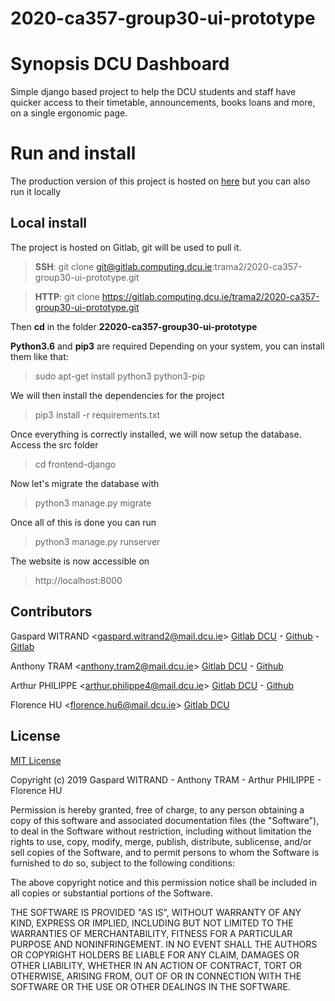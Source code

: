 # 2020-ca357-group30-ui-prototype

# Synopsis DCU Dashboard
Simple django based project to help the DCU students and staff have quicker access to their timetable, announcements, books loans and more, on a single ergonomic page.

# Run and install
The production version of this project is hosted on [here](http://vps.cheap.appboxes.co:10127/) but you can also run it locally

## Local install
The project is hosted on Gitlab, git will be used to pull it.
> **SSH**: git clone git@gitlab.computing.dcu.ie:trama2/2020-ca357-group30-ui-prototype.git

> **HTTP**: git clone https://gitlab.computing.dcu.ie/trama2/2020-ca357-group30-ui-prototype.git

Then **cd** in the folder **22020-ca357-group30-ui-prototype**

**Python3.6** and **pip3** are required
Depending on your system, you can install them like that:
> sudo apt-get install python3 python3-pip

We will then install the dependencies for the project

> pip3 install -r requirements.txt


Once everything is correctly installed, we will now setup the database. Access the src folder
> cd frontend-django

Now let's migrate the database with
> python3 manage.py migrate

Once all of this is done
you can run 
> python3 manage.py runserver

The website is now accessible on
> http://localhost:8000

## Contributors
Gaspard WITRAND
\<gaspard.witrand2@mail.dcu.ie\> 
[Gitlab DCU](https://gitlab.computing.dcu.ie/witrang2) - [Github](https://github.com/extragornax) - [Gitlab](https://gitlab.com/extragornax)

Anthony TRAM \<anthony.tram2@mail.dcu.ie\> [Gitlab DCU](https://gitlab.computing.dcu.ie/trama2) - [Github](https://github.com/dotcheap)

Arthur PHILIPPE \<arthur.philippe4@mail.dcu.ie\> [Gitlab DCU](https://gitlab.computing.dcu.ie/philipa4) - [Github](https://github.com/arthurphilippe)

Florence HU \<florence.hu6@mail.dcu.ie\> [Gitlab DCU](https://gitlab.computing.dcu.ie/huf6)

## License
[MIT License](https://opensource.org/licenses/MIT)

Copyright (c) 2019 Gaspard WITRAND - Anthony TRAM - Arthur PHILIPPE - Florence HU

Permission is hereby granted, free of charge, to any person obtaining a copy
of this software and associated documentation files (the "Software"), to deal
in the Software without restriction, including without limitation the rights
to use, copy, modify, merge, publish, distribute, sublicense, and/or sell
copies of the Software, and to permit persons to whom the Software is
furnished to do so, subject to the following conditions:

The above copyright notice and this permission notice shall be included in all
copies or substantial portions of the Software.

THE SOFTWARE IS PROVIDED "AS IS", WITHOUT WARRANTY OF ANY KIND, EXPRESS OR
IMPLIED, INCLUDING BUT NOT LIMITED TO THE WARRANTIES OF MERCHANTABILITY,
FITNESS FOR A PARTICULAR PURPOSE AND NONINFRINGEMENT. IN NO EVENT SHALL THE
AUTHORS OR COPYRIGHT HOLDERS BE LIABLE FOR ANY CLAIM, DAMAGES OR OTHER
LIABILITY, WHETHER IN AN ACTION OF CONTRACT, TORT OR OTHERWISE, ARISING FROM,
OUT OF OR IN CONNECTION WITH THE SOFTWARE OR THE USE OR OTHER DEALINGS IN THE
SOFTWARE.